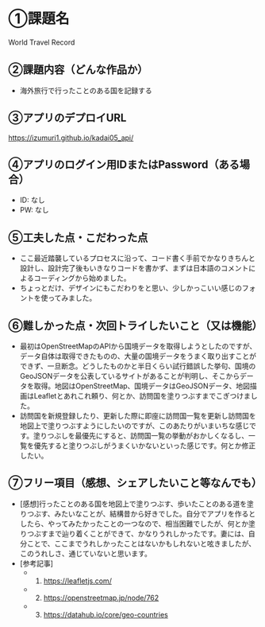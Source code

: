 # ①課題名
World Travel Record　

## ②課題内容（どんな作品か）
- 海外旅行で行ったことのある国を記録する

## ③アプリのデプロイURL
https://izumuri1.github.io/kadai05_api/

## ④アプリのログイン用IDまたはPassword（ある場合）
- ID: なし
- PW: なし

## ⑤工夫した点・こだわった点
- ここ最近踏襲しているプロセスに沿って、コード書く手前でかなりきちんと設計し、設計完了後もいきなりコードを書かず、まずは日本語のコメントによるコーディングから始めました。
- ちょっとだけ、デザインにもこだわりをと思い、少しかっこいい感じのフォントを使ってみました。

## ⑥難しかった点・次回トライしたいこと（又は機能）
- 最初はOpenStreetMapのAPIから国境データを取得しようとしたのですが、データ自体は取得できたものの、大量の国境データをうまく取り出すことができず、一旦断念。どうしたものかと半日くらい試行錯誤した挙句、国境のGeoJSONデータを公表しているサイトがあることが判明し、そこからデータを取得。地図はOpenStreetMap、国境データはGeoJSONデータ、地図描画はLeafletとあれこれ頼り、何とか、訪問国を塗りつぶすまでこぎつけました。
- 訪問国を新規登録したり、更新した際に即座に訪問国一覧を更新し訪問国を地図上で塗りつぶすようにしたいのですが、このあたりがいまいちな感じです。塗りつぶしを最優先にすると、訪問国一覧の挙動がおかしくなるし、一覧を優先すると塗りつぶしがうまくいかないといった感じです。何とか修正したい。


## ⑦フリー項目（感想、シェアしたいこと等なんでも）
- [感想]行ったことのある国を地図上で塗りつぶす、歩いたことのある道を塗りつぶす、みたいなことが、結構昔から好きでした。自分でアプリを作るとしたら、やってみたかったことの一つなので、相当困難でしたが、何とか塗りつぶすまで辿り着くことができて、かなりうれしかったです。妻には、自分ことで、ここまでうれしかったことはないかもしれないと呟きましたが、このうれしさ、通じていないと思います。
- [参考記事]
  - 1. https://leafletjs.com/
  - 2. https://openstreetmap.jp/node/762 
  - 3. https://datahub.io/core/geo-countries 